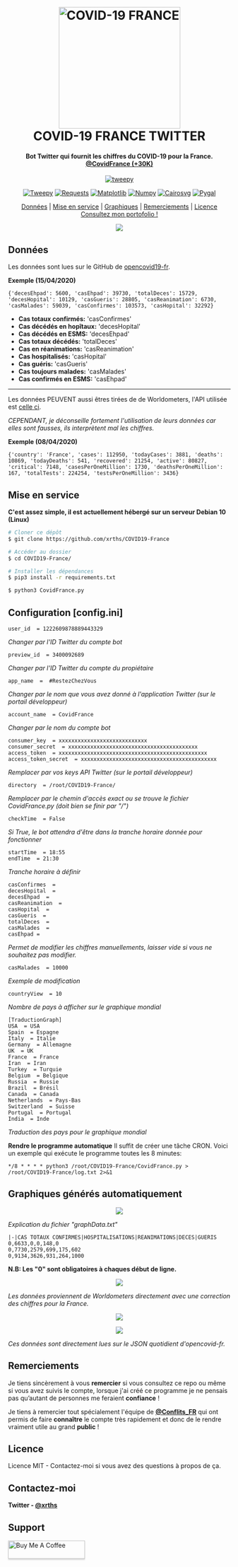 <h1 align="center">
  <br>
  <a href="www.xrths.fr"><img src="https://i.ibb.co/QPLPSNn/t-l-chargement-2.png)" alt="COVID-19 FRANCE" width="275"></a>
  <br>
  COVID-19 FRANCE TWITTER
  <br>
</h1>
  
<h4 align="center">Bot Twitter qui fournit les chiffres du COVID-19 pour la France. 
<br>
<a href="https://twitter.com/CovidFrance" target="_blank">@CovidFrance (+30K)</a></h4>

<p align="center">
  <a href="https://www.python.org/">
    <img src="http://ForTheBadge.com/images/badges/made-with-python.svg" alt="tweepy">
  </a>
</p>

<div align="center">

  [![Tweepy](https://img.shields.io/badge/tweepy-3.8.0-blue.svg)](https://pypi.org/project/tweepy/)
  [![Requests](https://img.shields.io/badge/requests-2.23.0-blue.svg)](https://pypi.org/project/requests/)
  [![Matplotlib](https://img.shields.io/badge/matplotlib-2.2.5-blue.svg)](https://pypi.org/project/matplotlib/)
  [![Numpy](https://img.shields.io/badge/numpy-1.16.6-blue.svg)](https://pypi.org/project/numpy/) 
[ ![Cairosvg](https://img.shields.io/badge/cairosvg-2.4.2-blue.svg)](https://pypi.org/project/cairosvg/)
[ ![Pygal](https://img.shields.io/badge/pygal-2.4.0-blue.svg)](https://pypi.org/project/pygal/)





</div>
    
<p align="center">
  <a href="#données">Données</a> |
  <a href="#mise-en-service">Mise en service</a> |
  <a href="#graphiques-générés-automatiquement">Graphiques</a> |
  <a href="#remerciements">Remerciements</a> |
  <a href="#licence">Licence</a> 
  <br>
  <a href="https://www.xrths.fr">Consultez mon portofolio !</a> 
</p>

<p align="center">
  <img src="https://i.ibb.co/M58RZFz/screely-1586216563483.png">
</p>

## Données
Les données sont lues sur le GitHub de [opencovid19-fr](https://github.com/opencovid19-fr/data/blob/master/dist/chiffres-cles.json).

**Exemple (15/04/2020)**

    {'decesEhpad': 5600, 'casEhpad': 39730, 'totalDeces': 15729, 'decesHopital': 10129, 'casGueris': 28805, 'casReanimation': 6730, 'casMalades': 59039, 'casConfirmes': 103573, 'casHopital': 32292}

* **Cas totaux confirmés:** 'casConfirmes'
* **Cas décédés en hopîtaux:** 'decesHopital'
* **Cas décédés en ESMS:** 'decesEhpad'
* **Cas totaux décédés:** 'totalDeces'
* **Cas en réanimations:** 'casReanimation'
* **Cas hospitalisés:** 'casHopital'
* **Cas guéris:** 'casGueris'
* **Cas toujours malades:** 'casMalades'
* **Cas  confirmés en ESMS:** 'casEhpad'
---

Les données PEUVENT aussi êtres tirées de de Worldometers, l'API utilisée est [celle ci](https://coronavirus-19-api.herokuapp.com/countries/france).


*CEPENDANT, je déconseille fortement l'utilisation de leurs données car elles sont fausses, ils interprètent mal les chiffres.*


**Exemple (08/04/2020)**

    {'country': 'France', 'cases': 112950, 'todayCases': 3881, 'deaths': 10869, 'todayDeaths': 541, 'recovered': 21254, 'active': 80827, 'critical': 7148, 'casesPerOneMillion': 1730, 'deathsPerOneMillion': 167, 'totalTests': 224254, 'testsPerOneMillion': 3436}

## Mise en service

**C'est assez simple, il est actuellement hébergé sur un serveur Debian 10 (Linux)**

```bash
# Cloner ce dépôt
$ git clone https://github.com/xrths/COVID19-France
```
```bash
# Accéder au dossier
$ cd COVID19-France/
```

```bash
# Installer les dépendances
$ pip3 install -r requirements.txt
```

```bash
$ python3 CovidFrance.py
```

## Configuration [config.ini]

    user_id  = 1222609878889443329
    
*Changer par l'ID Twitter du compte bot*

    preview_id  = 3400092689
 *Changer par l'ID Twitter du compte du propiétaire*

    app_name  =  #RestezChezVous
*Changer par le nom que vous avez donné à l'application Twitter (sur le portail développeur)*

    account_name  = CovidFrance
 *Changer par le nom du compte bot*

    consumer_key  = xxxxxxxxxxxxxxxxxxxxxxxxxxxx
    consumer_secret  = xxxxxxxxxxxxxxxxxxxxxxxxxxxxxxxxxxxxxxxxx
    access_token  = xxxxxxxxxxxxxxxxxxxxxxxxxxxxxxxxxxxxxxxxxxxxxxx
    access_token_secret  = xxxxxxxxxxxxxxxxxxxxxxxxxxxxxxxxxxxxxxxxxxx
*Remplacer par vos keys API Twitter (sur le portail développeur)*

    directory  = /root/COVID19-France/
 *Remplacer par le chemin d'accès exact ou se trouve le fichier CovidFrance.py (doit bien se finir par "/")*

    checkTime  = False
*Si True, le bot attendra d'être  dans la tranche horaire donnée pour fonctionner*

    startTime  = 18:55
    endTime  = 21:30
*Tranche horaire à définir*

    casConfirmes  =
    decesHopital  =
    decesEhpad  =
    casReanimation  =
    casHopital  =
    casGueris  =
    totalDeces  =
    casMalades  =
    casEhpad = 
     
*Permet de modifier les chiffres manuellements, laisser vide si vous ne souhaitez pas modifier.*


    casMalades  = 10000
*Exemple de modification*

    countryView  = 10
*Nombre de pays à afficher sur le graphique mondial*

    [TraductionGraph]
    USA  = USA
    Spain  = Espagne
    Italy  = Italie
    Germany  = Allemagne
    UK  = UK
    France  = France
    Iran  = Iran
    Turkey  = Turquie
    Belgium  = Belgique
    Russia  = Russie
    Brazil  = Brésil
    Canada  = Canada
    Netherlands  = Pays-Bas
    Switzerland  = Suisse
    Portugal  = Portugal
    India  = Inde

*Traduction des pays pour le graphique mondial*

**Rendre le programme automatique**
Il suffit de créer une tâche CRON. Voici un exemple qui exécute le programme toutes les 8 minutes:

    */8 * * * * python3 /root/COVID19-France/CovidFrance.py > /root/COVID19-France/log.txt 2>&1

## Graphiques générés automatiquement
<p align="center">
  <img src="https://i.ibb.co/Zf1gwGN/screely-1586902076592.png">
</p>

*Explication du fichier "graphData.txt"*

    |-|CAS TOTAUX CONFIRMES|HOSPITALISATIONS|REANIMATIONS|DECES|GUERIS
    0,6633,0,0,148,0 
    0,7730,2579,699,175,602
    0,9134,3626,931,264,1000

**N.B: Les "0" sont obligatoires à chaques début de ligne.** 

<p align="center">
  <img src="https://i.ibb.co/XC12cqk/screely-1588453510580.png">
</p>

*Les données proviennent de Worldometers directement avec une correction des chiffres pour la France.*

<p align="center">
  <img src="https://i.ibb.co/q9z8zW9/screely-1588453648164.png">
</p>
<p align="center">
  <img src="https://i.ibb.co/bXnHB8S/screely-1588453729779.png">
</p>

*Ces données sont directement lues sur le JSON quotidient d'opencovid-fr.*
## Remerciements

Je tiens sincèrement à vous **remercier** si vous consultez ce repo ou même si vous avez suivis le compte, lorsque j'ai créé ce programme je ne pensais pas qu’autant de personnes me feraient **confiance** ! 

Je tiens à remercier tout spécialement l'équipe de **[@Conflits_FR](https://twitter.com/Conflits_FR)** qui ont permis de faire ****connaître**** le compte très rapidement et donc de le rendre vraiment utile au grand **public** ! 

## Licence
Licence MIT - Contactez-moi si vous avez des questions à propos de ça.

## Contactez-moi
**Twitter - [@xrths](https://twitter.com/xrths)**

## Support
<a href="https://www.buymeacoffee.com/xrths" target="_blank"><img src="https://www.buymeacoffee.com/assets/img/custom_images/purple_img.png" alt="Buy Me A Coffee" style="height: 41px !important;width: 174px !important;box-shadow: 0px 3px 2px 0px rgba(190, 190, 190, 0.5) !important;-webkit-box-shadow: 0px 3px 2px 0px rgba(190, 190, 190, 0.5) !important;" ></a>
